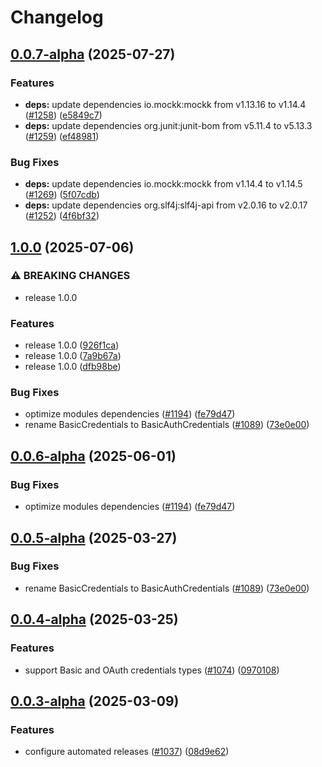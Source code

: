 # Changelog

## [0.0.7-alpha](https://github.com/ExpediaGroup/expediagroup-java-sdk/compare/expediagroup-sdk-transport-okhttp-v0.0.6-alpha...expediagroup-sdk-transport-okhttp-v0.0.7-alpha) (2025-07-27)


### Features

* **deps:** update dependencies io.mockk:mockk from v1.13.16 to v1.14.4 ([#1258](https://github.com/ExpediaGroup/expediagroup-java-sdk/issues/1258)) ([e5849c7](https://github.com/ExpediaGroup/expediagroup-java-sdk/commit/e5849c747a98450e39a13a421159e7d44951b4d4))
* **deps:** update dependencies org.junit:junit-bom from v5.11.4 to v5.13.3 ([#1259](https://github.com/ExpediaGroup/expediagroup-java-sdk/issues/1259)) ([ef48981](https://github.com/ExpediaGroup/expediagroup-java-sdk/commit/ef48981901922d13e8a3421c5934119ea999e4bc))


### Bug Fixes

* **deps:** update dependencies io.mockk:mockk from v1.14.4 to v1.14.5 ([#1269](https://github.com/ExpediaGroup/expediagroup-java-sdk/issues/1269)) ([5f07cdb](https://github.com/ExpediaGroup/expediagroup-java-sdk/commit/5f07cdb02eff3c520a189ae7a32421d5d59f1a8d))
* **deps:** update dependencies org.slf4j:slf4j-api from v2.0.16 to v2.0.17 ([#1252](https://github.com/ExpediaGroup/expediagroup-java-sdk/issues/1252)) ([4f6bf32](https://github.com/ExpediaGroup/expediagroup-java-sdk/commit/4f6bf32165907d35d21b7fe48d3a3bb0a432dda7))

## [1.0.0](https://github.com/ExpediaGroup/expediagroup-java-sdk/compare/expediagroup-sdk-transport-okhttp-v0.0.6...expediagroup-sdk-transport-okhttp-v1.0.0) (2025-07-06)


### ⚠ BREAKING CHANGES

* release 1.0.0

### Features

* release 1.0.0 ([926f1ca](https://github.com/ExpediaGroup/expediagroup-java-sdk/commit/926f1ca599179b04491fe2a56e533d16c331a08d))
* release 1.0.0 ([7a9b67a](https://github.com/ExpediaGroup/expediagroup-java-sdk/commit/7a9b67a9b5b4e2f5f4e3374bd34cc3944116031d))
* release 1.0.0 ([dfb98be](https://github.com/ExpediaGroup/expediagroup-java-sdk/commit/dfb98be62fcd226771f225e018ae057d3f041702))


### Bug Fixes

* optimize modules dependencies ([#1194](https://github.com/ExpediaGroup/expediagroup-java-sdk/issues/1194)) ([fe79d47](https://github.com/ExpediaGroup/expediagroup-java-sdk/commit/fe79d47cf9f3b5079369b842274313588108822f))
* rename BasicCredentials to BasicAuthCredentials ([#1089](https://github.com/ExpediaGroup/expediagroup-java-sdk/issues/1089)) ([73e0e00](https://github.com/ExpediaGroup/expediagroup-java-sdk/commit/73e0e005687abf4cba360e599afd60b6af5d3c2a))

## [0.0.6-alpha](https://github.com/ExpediaGroup/expediagroup-java-sdk/compare/expediagroup-sdk-transport-okhttp-v0.0.5-alpha...expediagroup-sdk-transport-okhttp-v0.0.6-alpha) (2025-06-01)


### Bug Fixes

* optimize modules dependencies ([#1194](https://github.com/ExpediaGroup/expediagroup-java-sdk/issues/1194)) ([fe79d47](https://github.com/ExpediaGroup/expediagroup-java-sdk/commit/fe79d47cf9f3b5079369b842274313588108822f))

## [0.0.5-alpha](https://github.com/ExpediaGroup/expediagroup-java-sdk/compare/expediagroup-sdk-transport-okhttp-v0.0.4-alpha...expediagroup-sdk-transport-okhttp-v0.0.5-alpha) (2025-03-27)


### Bug Fixes

* rename BasicCredentials to BasicAuthCredentials ([#1089](https://github.com/ExpediaGroup/expediagroup-java-sdk/issues/1089)) ([73e0e00](https://github.com/ExpediaGroup/expediagroup-java-sdk/commit/73e0e005687abf4cba360e599afd60b6af5d3c2a))

## [0.0.4-alpha](https://github.com/ExpediaGroup/expediagroup-java-sdk/compare/expediagroup-sdk-transport-okhttp-v0.0.3-alpha...expediagroup-sdk-transport-okhttp-v0.0.4-alpha) (2025-03-25)


### Features

* support Basic and OAuth credentials types ([#1074](https://github.com/ExpediaGroup/expediagroup-java-sdk/issues/1074)) ([0970108](https://github.com/ExpediaGroup/expediagroup-java-sdk/commit/097010870fb4fb17c53f9d5b87d30f0b43e3658a))

## [0.0.3-alpha](https://github.com/ExpediaGroup/expediagroup-java-sdk/compare/expediagroup-sdk-transport-okhttp-v0.0.2-alpha...expediagroup-sdk-transport-okhttp-v0.0.3-alpha) (2025-03-09)


### Features

* configure automated releases ([#1037](https://github.com/ExpediaGroup/expediagroup-java-sdk/issues/1037)) ([08d9e62](https://github.com/ExpediaGroup/expediagroup-java-sdk/commit/08d9e62be599f2daa65f3998457911c01f1f51d2))
